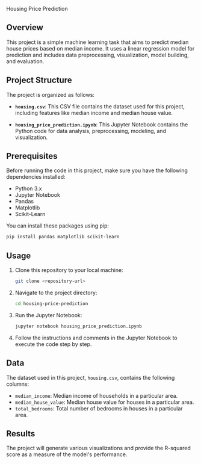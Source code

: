 Housing Price Prediction

## Overview

This project is a simple machine learning task that aims to predict median house prices based on median income. It uses a linear regression model for prediction and includes data preprocessing, visualization, model building, and evaluation.

## Project Structure

The project is organized as follows:

- **`housing.csv`**: This CSV file contains the dataset used for this project, including features like median income and median house value.

- **`housing_price_prediction.ipynb`**: This Jupyter Notebook contains the Python code for data analysis, preprocessing, modeling, and visualization.

## Prerequisites

Before running the code in this project, make sure you have the following dependencies installed:

- Python 3.x
- Jupyter Notebook
- Pandas
- Matplotlib
- Scikit-Learn

You can install these packages using pip:

```bash
pip install pandas matplotlib scikit-learn
```

## Usage

1. Clone this repository to your local machine:

   ```bash
   git clone <repository-url>
   ```

2. Navigate to the project directory:

   ```bash
   cd housing-price-prediction
   ```

3. Run the Jupyter Notebook:

   ```bash
   jupyter notebook housing_price_prediction.ipynb
   ```

4. Follow the instructions and comments in the Jupyter Notebook to execute the code step by step.

## Data

The dataset used in this project, `housing.csv`, contains the following columns:

- `median_income`: Median income of households in a particular area.
- `median_house_value`: Median house value for houses in a particular area.
- `total_bedrooms`: Total number of bedrooms in houses in a particular area.

## Results

The project will generate various visualizations and provide the R-squared score as a measure of the model's performance.

